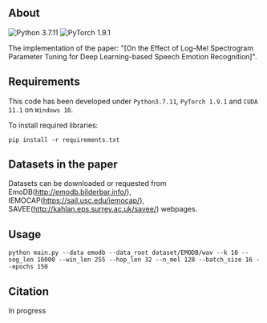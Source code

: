 ## About

![Python 3.7.11](https://img.shields.io/badge/python-3.7.11-green.svg?style=plastic) ![PyTorch 1.9.1](https://img.shields.io/badge/pytorch-1.9.1-green.svg?style=plastic)

The implementation of the paper: "[On the Effect of Log-Mel Spectrogram Parameter Tuning for Deep Learning-based Speech Emotion Recognition]".

## Requirements

This code has been developed under `Python3.7.11`, `PyTorch 1.9.1` and `CUDA 11.1` on `Windows 10`.

To install required libraries:

```shell
pip install -r requirements.txt
```

## Datasets in the paper

Datasets can be downloaded or requested from EmoDB(http://emodb.bilderbar.info/), IEMOCAP(https://sail.usc.edu/iemocap/), SAVEE(http://kahlan.eps.surrey.ac.uk/savee/) webpages.

## Usage

```shell
python main.py --data emodb --data_root dataset/EMODB/wav --k 10 --seg_len 16000 --win_len 255 --hop_len 32 --n_mel 128 --batch_size 16 --epochs 150
```

## Citation

In progress
